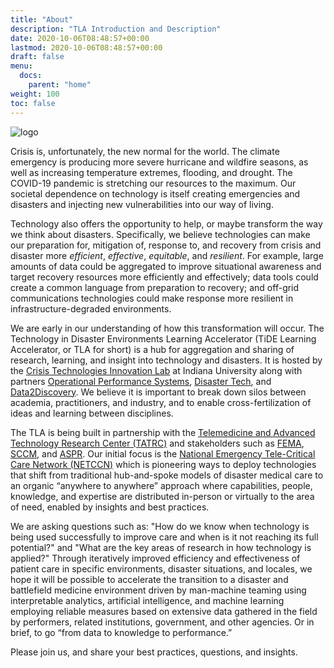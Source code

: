 ```yaml
---
title: "About"
description: "TLA Introduction and Description"
date: 2020-10-06T08:48:57+00:00
lastmod: 2020-10-06T08:48:57+00:00
draft: false
menu:
  docs:
    parent: "home"
weight: 100
toc: false
---
```


![logo](/images/logo_with_title.png)

Crisis is, unfortunately, the new normal for the world. The climate emergency is producing more severe hurricane and wildfire seasons, as well as increasing temperature extremes, flooding, and drought. The COVID-19 pandemic is stretching our resources to the maximum. Our societal dependence on technology is itself creating emergencies and disasters and injecting new vulnerabilities into our way of living.

Technology also offers the opportunity to help, or maybe transform the way we think about disasters. Specifically, we believe technologies can make our preparation for, mitigation of, response to, and recovery from crisis and disaster more *efficient*, *effective*, *equitable*, and *resilient*. For example, large amounts of data could be aggregated to improve situational awareness and target recovery resources more efficiently and effectively; data tools could create a common language from preparation to recovery; and off-grid communications technologies could make response more resilient in infrastructure-degraded environments.

We are early in our understanding of how this transformation will occur. The Technology in Disaster Environments Learning Accelerator (TiDE Learning Accelerator, or TLA for short) is a hub for aggregation and sharing of research, learning, and insight into technology and disasters. It is hosted by the [Crisis Technologies Innovation Lab](https://ctil.iu.edu) at Indiana University along with partners [Operational Performance Systems](https://ops1.com), [Disaster Tech](https://disastertech.com), and [Data2Discovery](https://d2discovery.com). We believe it is important to break down silos between academia, practitioners, and industry, and to enable cross-fertilization of ideas and learning between disciplines.

The TLA is being built in partnership with the [Telemedicine and Advanced Technology Research Center (TATRC)](https://www.tatrc.org/) and stakeholders such as [FEMA](https://www.fema.gov/), [SCCM](https://www.sccm.org/), and [ASPR](https://www.phe.gov/about/aspr/Pages/default.aspx). Our initial focus is the [National Emergency Tele-Critical Care Network (NETCCN)](https://www.tatrc.org/netccn/) which is pioneering ways to deploy technologies that shift from traditional hub-and-spoke models of disaster medical care to an organic “anywhere to anywhere” approach where capabilities, people, knowledge, and expertise are distributed in-person or virtually to the area of need, enabled by insights and best practices.

We are asking questions such as: "How do we know when technology is being used successfully to improve care and when is it not reaching its full potential?" and "What are the key areas of research in how technology is applied?" Through iteratively improved efficiency and effectiveness of patient care in specific environments, disaster situations, and locales, we hope it will be possible to accelerate the transition to a disaster and battlefield medicine environment driven by man-machine teaming using interpretable analytics, artificial intelligence, and machine learning employing reliable measures based on extensive data gathered in the field by performers, related institutions, government, and other agencies. Or in brief, to go “from data to knowledge to performance.”

Please join us, and share your best practices, questions, and insights.
